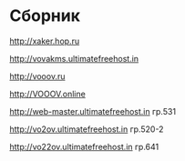 # Сборник



http://xaker.hop.ru



http://vovakms.ultimatefreehost.in

http://vooov.ru

http://VOOOV.online

http://web-master.ultimatefreehost.in       гр.531

http://vo2ov.ultimatefreehost.in            гр.520-2

http://vo22ov.ultimatefreehost.in           гр.641





